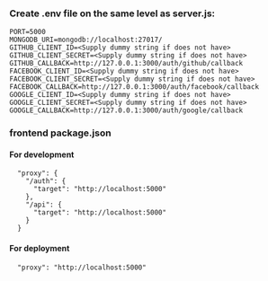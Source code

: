 ### Create .env file on the same level as server.js:
```
PORT=5000
MONGODB_URI=mongodb://localhost:27017/
GITHUB_CLIENT_ID=<Supply dummy string if does not have>
GITHUB_CLIENT_SECRET=<Supply dummy string if does not have>
GITHUB_CALLBACK=http://127.0.0.1:3000/auth/github/callback
FACEBOOK_CLIENT_ID=<Supply dummy string if does not have>
FACEBOOK_CLIENT_SECRET=<Supply dummy string if does not have>
FACEBOOK_CALLBACK=http://127.0.0.1:3000/auth/facebook/callback
GOOGLE_CLIENT_ID=<Supply dummy string if does not have>
GOOGLE_CLIENT_SECRET=<Supply dummy string if does not have>
GOOGLE_CALLBACK=http://127.0.0.1:3000/auth/google/callback
```

### frontend package.json
#### For development
```
  "proxy": {
    "/auth": {
      "target": "http://localhost:5000"
    },
    "/api": {
      "target": "http://localhost:5000"
    }
  }

```
#### For deployment
```
  "proxy": "http://localhost:5000"
```
